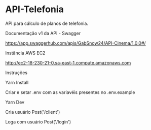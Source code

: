 # API-Telefonia
API para cálculo de planos de telefonia.

Documentação v1 da API - Swagger

https://app.swaggerhub.com/apis/GabSnow24/API-Cinema/1.0.0#/

Instância AWS EC2 

http://ec2-18-230-21-0.sa-east-1.compute.amazonaws.com

Instruções

Yarn Install

Criar e setar .env com as variavéis presentes no .env.example

Yarn Dev

Cria usuário
Post('/client')

Loga com usuário
Post('/login')


